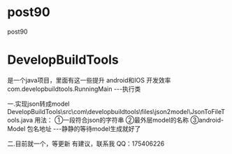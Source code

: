# post90
post90

# DevelopBuildTools
 是一个java项目，里面有这一些提升 android和IOS 开发效率
 com.developbuildtools.RunningMain ---执行类

一.实现json转成model
 DevelopBuildTools\src\com\developbuildtools\files\json2model\JsonToFileTools.java
用法：
 ①一段符合json的字符串
 ②最外层model的名称
 ③android-Model 包名地址
 ---静静的等待model生成就好了

二.目前就一个，等更新
 有建议，联系我
 QQ：175406226
